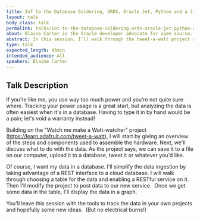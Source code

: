 ```yaml
---
title: IoT to the Database Soldering, ORDS, Oracle Jet, Python and a little PL/SQL
layout: talk
body_class: talk
permalink: talks/iot-to-the-database-soldering-ords-oracle-jet-python-and-a-little-plsql
about: Blaine Carter is the Oracle developer advocate for open source. He applies his exploratory eye and tinkering inclinations to the intersection of open source and Oracle Database. He helps database developers improve their workflow using open source tools and promotes the use of open source inside and outside of Oracle. Blaine is a firm believer in learning by doing, failing, figuring it out and then sharing.
abstract: In this session, I'll walk through the tweet-a-watt project and explain a few changes I made to its included Python code. Then I'll build an Oracle Rest Data Services rest API and an Oracle JET application from scratch and tie it all together. I encourage the audience to try something new.
type: talk
expected_length: 45min
intended_audience: All
speakers: Blaine Carter
---
```


## Talk Description

If you're like me, you use way too much power and you’re not quite sure where. Tracking your power usage is a great start, but analyzing the data is often easiest when it's in a database. Having to type it in by hand would be a pain; let's void a warranty instead!

Building on the "Watch me make a Watt-watcher" project (https://learn.adafruit.com/tweet-a-watt), I will start by giving an overview of the steps and components used to assemble the hardware. Next, we'll discuss what to do with the data. As the project says, we can save it to a file on our computer, upload it to a database, tweet it or whatever you'd like.

Of course, I want my data in a database. I'll simplify the data ingestion by taking advantage of a REST interface to a cloud database. I will walk through choosing a table for the data and enabling a RESTful service on it.  Then I'll modify the project to post data to our new service.  Once we get some data in the table, I'll display the data in a graph.

You'll leave this session with the tools to track the data in your own projects and hopefully some new ideas.  (But no electrical burns!)
